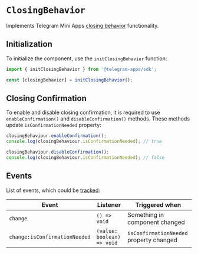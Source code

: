 # `ClosingBehavior`

Implements Telegram Mini
Apps [closing behavior](../../../platform/closing-behavior.md) functionality.

## Initialization

To initialize the component, use the `initClosingBehavior` function:

```typescript
import { initClosingBehavior } from '@telegram-apps/sdk';

const [closingBehavior] = initClosingBehavior();  
```

## Closing Confirmation

To enable and disable closing confirmation, it is required to use `enableConfirmation()`
and `disableConfirmation()` methods. These methods update `isConfirmationNeeded` property:

```typescript
closingBehaviour.enableConfirmation();
console.log(closingBehaviour.isConfirmationNeeded); // true  

closingBehaviour.disableConfirmation();
console.log(closingBehaviour.isConfirmationNeeded); // false
```

## Events

List of events, which could be [tracked](../components#events):

| Event                         | Listener                   | Triggered when                          |
| ----------------------------- | -------------------------- | --------------------------------------- |
| `change`                      | `() => void`               | Something in component changed          |
| `change:isConfirmationNeeded` | `(value: boolean) => void` | `isConfirmationNeeded` property changed |
